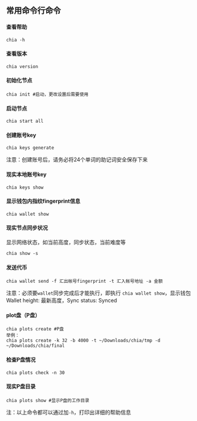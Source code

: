 ## 常用命令行命令

#### 查看帮助
```
chia -h
```

#### 查看版本
```
chia version
```

#### 初始化节点
```
chia init #启动，更改设置后需要使用
```

#### 启动节点
```
chia start all
```

#### 创建账号key
```
chia keys generate
```
注意：创建账号后，请务必将24个单词的助记词安全保存下来

#### 现实本地账号key
```
chia keys show
```

#### 显示钱包内指纹fingerprint信息
```
chia wallet show
```

#### 现实节点同步状况
显示网络状态，如当前高度，同步状态，当前难度等
```
chia show -s
```

#### 发送代币
```
chia wallet send -f 汇出帐号fingerprint -t 汇入帐号地址 -a 金额
```
注意：必须要`wallet`同步完成后才能执行，即执行 `chia wallet show`，显示钱包 Wallet height: 最新高度，Sync status: Synced

#### plot盘（P盘）
```
chia plots create #P盘
举例：
chia plots create -k 32 -b 4000 -t ~/Downloads/chia/tmp -d ~/Downloads/chia/final
```

#### 检查P盘情况
```
chia plots check -n 30
```

#### 现实P盘目录
```
chia plots show #显示P盘的工作目录
```

注：以上命令都可以通过加`-h`，打印出详细的帮助信息